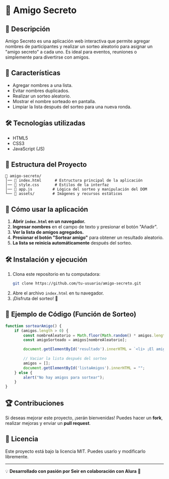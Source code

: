 # 🎁 Amigo Secreto

## 📌 Descripción
Amigo Secreto es una aplicación web interactiva que permite agregar nombres de participantes y realizar un sorteo aleatorio para asignar un "amigo secreto" a cada uno. Es ideal para eventos, reuniones o simplemente para divertirse con amigos.

## 🚀 Características
- Agregar nombres a una lista.
- Evitar nombres duplicados.
- Realizar un sorteo aleatorio.
- Mostrar el nombre sorteado en pantalla.
- Limpiar la lista después del sorteo para una nueva ronda.

## 🛠️ Tecnologías utilizadas
- HTML5
- CSS3
- JavaScript (JS)

## 📂 Estructura del Proyecto
```
📁 amigo-secreto/
│── 📄 index.html      # Estructura principal de la aplicación
│── 📄 style.css       # Estilos de la interfaz
│── 📄 app.js         # Lógica del sorteo y manipulación del DOM
└── 📁 assets/        # Imágenes y recursos estáticos
```

## 📖 Cómo usar la aplicación
1. **Abrir `index.html` en un navegador.**
2. **Ingresar nombres** en el campo de texto y presionar el botón "Añadir".
3. **Ver la lista de amigos agregados.**
4. **Presionar el botón "Sortear amigo"** para obtener un resultado aleatorio.
5. **La lista se reinicia automáticamente** después del sorteo.

## 🛠️ Instalación y ejecución
1. Clona este repositorio en tu computadora:
   ```sh
   git clone https://github.com/tu-usuario/amigo-secreto.git
   ```
2. Abre el archivo `index.html` en tu navegador.
3. ¡Disfruta del sorteo! 🎉

## 📌 Ejemplo de Código (Función de Sorteo)
```javascript
function sortearAmigo() {
    if (amigos.length > 0) {
        const nombreAleatorio = Math.floor(Math.random() * amigos.length);
        const amigoSorteado = amigos[nombreAleatorio];

        document.getElementById('resultado').innerHTML = `<li> ¡El amigo sorteado es: ${amigoSorteado}!</li>`;
        
        // Vaciar la lista después del sorteo
        amigos = [];
        document.getElementById('listaAmigos').innerHTML = "";
    } else {
        alert("No hay amigos para sortear");
    }
}
```

## 🏆 Contribuciones
Si deseas mejorar este proyecto, ¡serán bienvenidas! Puedes hacer un **fork**, realizar mejoras y enviar un **pull request**.

## 📜 Licencia
Este proyecto está bajo la licencia MIT. Puedes usarlo y modificarlo libremente.

---
💡 **Desarrollado con pasión por Seir en colaboración con Alura** 🚀

